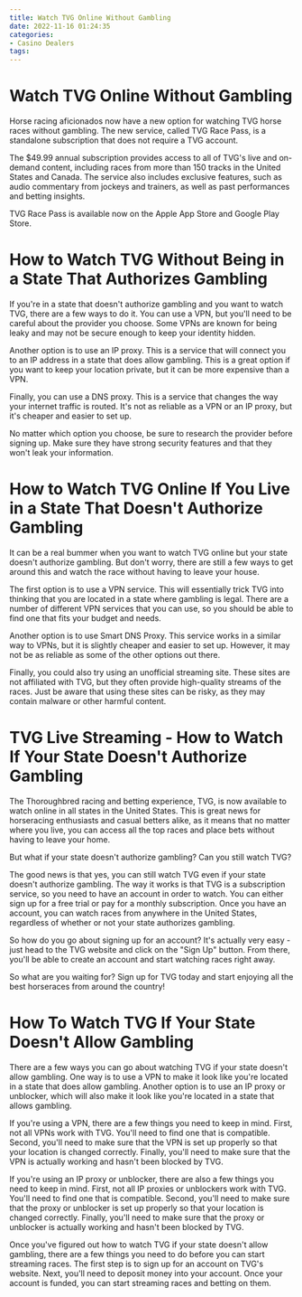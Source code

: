 ```yaml
---
title: Watch TVG Online Without Gambling
date: 2022-11-16 01:24:35
categories:
- Casino Dealers
tags:
---
```



#  Watch TVG Online Without Gambling

Horse racing aficionados now have a new option for watching TVG horse races without gambling. The new service, called TVG Race Pass, is a standalone subscription that does not require a TVG account.

The $49.99 annual subscription provides access to all of TVG's live and on-demand content, including races from more than 150 tracks in the United States and Canada. The service also includes exclusive features, such as audio commentary from jockeys and trainers, as well as past performances and betting insights.

TVG Race Pass is available now on the Apple App Store and Google Play Store.

#  How to Watch TVG Without Being in a State That Authorizes Gambling

If you're in a state that doesn't authorize gambling and you want to watch TVG, there are a few ways to do it. You can use a VPN, but you'll need to be careful about the provider you choose. Some VPNs are known for being leaky and may not be secure enough to keep your identity hidden.

Another option is to use an IP proxy. This is a service that will connect you to an IP address in a state that does allow gambling. This is a great option if you want to keep your location private, but it can be more expensive than a VPN.

Finally, you can use a DNS proxy. This is a service that changes the way your internet traffic is routed. It's not as reliable as a VPN or an IP proxy, but it's cheaper and easier to set up.

No matter which option you choose, be sure to research the provider before signing up. Make sure they have strong security features and that they won't leak your information.

#  How to Watch TVG Online If You Live in a State That Doesn't Authorize Gambling

It can be a real bummer when you want to watch TVG online but your state doesn't authorize gambling. But don't worry, there are still a few ways to get around this and watch the race without having to leave your house.

The first option is to use a VPN service. This will essentially trick TVG into thinking that you are located in a state where gambling is legal. There are a number of different VPN services that you can use, so you should be able to find one that fits your budget and needs.

Another option is to use Smart DNS Proxy. This service works in a similar way to VPNs, but it is slightly cheaper and easier to set up. However, it may not be as reliable as some of the other options out there.

Finally, you could also try using an unofficial streaming site. These sites are not affiliated with TVG, but they often provide high-quality streams of the races. Just be aware that using these sites can be risky, as they may contain malware or other harmful content.

#  TVG Live Streaming - How to Watch If Your State Doesn't Authorize Gambling

The Thoroughbred racing and betting experience, TVG, is now available to watch online in all states in the United States. This is great news for horseracing enthusiasts and casual betters alike, as it means that no matter where you live, you can access all the top races and place bets without having to leave your home.

But what if your state doesn't authorize gambling? Can you still watch TVG?

The good news is that yes, you can still watch TVG even if your state doesn't authorize gambling. The way it works is that TVG is a subscription service, so you need to have an account in order to watch. You can either sign up for a free trial or pay for a monthly subscription. Once you have an account, you can watch races from anywhere in the United States, regardless of whether or not your state authorizes gambling.

So how do you go about signing up for an account? It's actually very easy - just head to the TVG website and click on the "Sign Up" button. From there, you'll be able to create an account and start watching races right away.

So what are you waiting for? Sign up for TVG today and start enjoying all the best horseraces from around the country!

#  How To Watch TVG If Your State Doesn't Allow Gambling

There are a few ways you can go about watching TVG if your state doesn't allow gambling. One way is to use a VPN to make it look like you're located in a state that does allow gambling. Another option is to use an IP proxy or unblocker, which will also make it look like you're located in a state that allows gambling.

If you're using a VPN, there are a few things you need to keep in mind. First, not all VPNs work with TVG. You'll need to find one that is compatible. Second, you'll need to make sure that the VPN is set up properly so that your location is changed correctly. Finally, you'll need to make sure that the VPN is actually working and hasn't been blocked by TVG.

If you're using an IP proxy or unblocker, there are also a few things you need to keep in mind. First, not all IP proxies or unblockers work with TVG. You'll need to find one that is compatible. Second, you'll need to make sure that the proxy or unblocker is set up properly so that your location is changed correctly. Finally, you'll need to make sure that the proxy or unblocker is actually working and hasn't been blocked by TVG.

Once you've figured out how to watch TVG if your state doesn't allow gambling, there are a few things you need to do before you can start streaming races. The first step is to sign up for an account on TVG's website. Next, you'll need to deposit money into your account. Once your account is funded, you can start streaming races and betting on them.
